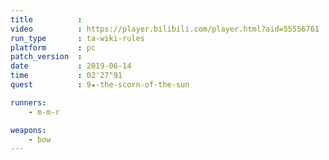 ```yaml
---
title          :
video          : https://player.bilibili.com/player.html?aid=55556761
run_type       : ta-wiki-rules
platform       : pc
patch_version  : 
date           : 2019-06-14
time           : 02'27"91
quest          : 9★-the-scorn-of-the-sun

runners:
    - m-m-r

weapons:
    - bow
---
```

